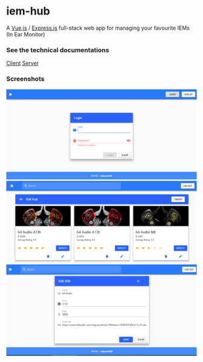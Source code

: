 # iem-hub
A [Vue.js](https://vuejs.org/v2/guide/index.html) / [Express.js](https://expressjs.com/) full-stack web app for managing your favourite IEMs (In Ear Monitor)

### See the technical documentations
[Client](./client/README.md)
[Server](./server/README.md)

### Screenshots
![](./Screenshot_1.png)
![](./Screenshot_2.png)
![](./Screenshot_3.png)
